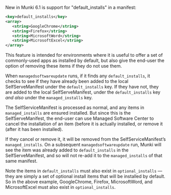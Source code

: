 New in Munki 6.1 is support for "default_installs" in a manifest:

```xml
<key>default_installs</key>
<array>
   <string>GoogleChrome</string>
   <string>Firefox</string>
   <string>MicrosoftWord</string>
   <string>MicrosoftExcel</string>
</array>
```

This feature is intended for environments where it is useful to offer a set of commonly-used apps as installed by default, but also give the end-user the option of removing these items if they do not use them.

When `managedsoftwareupdate` runs, if it finds any `default_installs`, it checks to see if they have already been added to the local SelfServeManifest under the `default_installs` key. If they have not, they are  added to the local SelfServeManifest, under the `default_installs` key _and also_ under the `managed_installs` key.

The SelfServiceManifest is processed as normal, and any items in `managed_installs` are ensured installed. But since this is the SelfServeManifest, the end-user can use Managed Software Center to cancel the installation of an item (before it is actually installed, or remove it (after it has been installed).

If they cancel or remove it, it will be removed from the SelfServiceManifest’s `managed_installs`. On a subsequent `managedsoftwareupdate` run, Munki will see the item was already added to `default_installs` in the SelfServeManifest, and so will not re-add it to the `managed_installs` of that same manifest.

Note the items in `default_installs` must also exist in `optional_installs` — they are simply a set of optional install items that will be installed by default. So in the above example, GoogleChrome, Firefox, MicrosoftWord, and MicrosoftExcel must also exist in `optional_installs`.